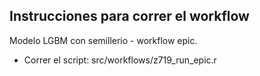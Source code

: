 ## Instrucciones para correr el workflow

Modelo LGBM con semillerio - workflow epic.

* Correr el script: src/workflows/z719_run_epic.r
